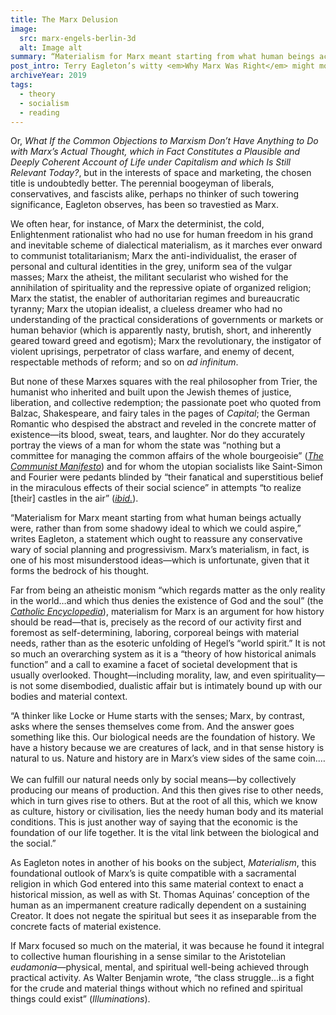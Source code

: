 ```yaml
---
title: The Marx Delusion
image:
  src: marx-engels-berlin-3d
  alt: Image alt
summary: “Materialism for Marx meant starting from what human beings actually were, rather than from some shadowy ideal to which we could aspire,” writes Eagleton, a statement which ought to reassure any conservative wary of social planning and progressivism. Marx’s materialism, in fact, is one of his most misunderstood ideas—which is unfortunate, given that it forms the bedrock of his thought.
post_intro: Terry Eagleton’s witty <em>Why Marx Was Right</em> might more accurately be called something like <em>Marxism Is Not What Most People (viz. Those Who Have Strong Opinions on Marx but Have Probably Never Read Him) Think It Is</em>.
archiveYear: 2019
tags:
  - theory
  - socialism
  - reading
---
```


Or, _What If the Common Objections to Marxism Don’t Have Anything to Do with Marx’s Actual Thought, which in Fact Constitutes a Plausible and Deeply Coherent Account of Life under Capitalism and which Is Still Relevant Today?_, but in the interests of space and marketing, the chosen title is undoubtedly better. The perennial boogeyman of liberals, conservatives, and fascists alike, perhaps no thinker of such towering significance, Eagleton observes, has been so travestied as Marx.

We often hear, for instance, of Marx the determinist, the cold, Enlightenment rationalist who had no use for human freedom in his grand and inevitable scheme of dialectical materialism, as it marches ever onward to communist totalitarianism; Marx the anti-individualist, the eraser of personal and cultural identities in the grey, uniform sea of the vulgar masses; Marx the atheist, the militant secularist who wished for the annihilation of spirituality and the repressive opiate of organized religion; Marx the statist, the enabler of authoritarian regimes and bureaucratic tyranny; Marx the utopian idealist, a clueless dreamer who had no understanding of the practical considerations of governments or markets or human behavior (which is apparently nasty, brutish, short, and inherently geared toward greed and egotism); Marx the revolutionary, the instigator of violent uprisings, perpetrator of class warfare, and enemy of decent, respectable methods of reform; and so on _ad infinitum_.

But none of these Marxes squares with the real philosopher from Trier, the humanist who inherited and built upon the Jewish themes of justice, liberation, and collective redemption; the passionate poet who quoted from Balzac, Shakespeare, and fairy tales in the pages of _Capital_; the German Romantic who despised the abstract and reveled in the concrete matter of existence—its blood, sweat, tears, and laughter. Nor do they accurately portray the views of a man for whom the state was “nothing but a committee for managing the common affairs of the whole bourgeoisie” (<a href="https://www.marxists.org/archive/marx/works/1848/communist-manifesto/ch01.htm" target="_blank"><em>The Communist Manifesto</em></a>) and for whom the utopian socialists like Saint-Simon and Fourier were pedants blinded by “their fanatical and superstitious belief in the miraculous effects of their social science” in attempts “to realize [their] castles in the air” (<a href="https://www.marxists.org/archive/marx/works/1848/communist-manifesto/ch03.htm" target="_blank"><em>ibid.</em></a>).

“Materialism for Marx meant starting from what human beings actually were, rather than from some shadowy ideal to which we could aspire,” writes Eagleton, a statement which ought to reassure any conservative wary of social planning and progressivism. Marx’s materialism, in fact, is one of his most misunderstood ideas—which is unfortunate, given that it forms the bedrock of his thought.

Far from being an atheistic monism “which regards matter as the only reality in the world…and which thus denies the existence of God and the soul” (the <a href="https://en.wikisource.org/wiki/Catholic_Encyclopedia_(1913)/Materialism"><em>Catholic Encyclopedia</em></a>), materialism for Marx is an argument for how history should be read—that is, precisely as the record of our activity first and foremost as self-determining, laboring, corporeal beings with material needs, rather than as the esoteric unfolding of Hegel’s “world spirit.” It is not so much an overarching system as it is a “theory of how historical animals function” and a call to examine a facet of societal development that is usually overlooked. Thought—including morality, law, and even spirituality—is not some disembodied, dualistic affair but is intimately bound up with our bodies and material context.

<div class="blockquote">“A thinker like Locke or Hume starts with the senses; Marx, by contrast, asks where the senses themselves come from. And the answer goes something like this. Our biological needs are the foundation of history. We have a history because we are creatures of lack, and in that sense history is natural to us. Nature and history are in Marx’s view sides of the same coin.…<br><br>
We can fulfill our natural needs only by social means—by collectively producing our means of production. And this then gives rise to other needs, which in turn gives rise to others. But at the root of all this, which we know as culture, history or civilisation, lies the needy human body and its material conditions. This is just another way of saying that the economic is the foundation of our life together. It is the vital link between the biological and the social.”</div>

As Eagleton notes in another of his books on the subject, _Materialism_, this foundational outlook of Marx’s is quite compatible with a sacramental religion in which God entered into this same material context to enact a historical mission, as well as with St. Thomas Aquinas’ conception of the human as an impermanent creature radically dependent on a sustaining Creator. It does not negate the spiritual but sees it as inseparable from the concrete facts of material existence.

If Marx focused so much on the material, it was because he found it integral to collective human flourishing in a sense similar to the Aristotelian _eudamonia_—physical, mental, and spiritual well-being achieved through practical activity. As Walter Benjamin wrote, “the class struggle…is a fight for the crude and material things without which no refined and spiritual things could exist” (_Illuminations_).
